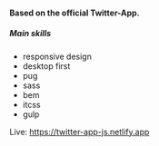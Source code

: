 #### Based on the official Twitter-App. 
##### Main skills
- responsive design
- desktop first
- pug
- sass
- bem
- itcss
- gulp

Live: https://twitter-app-js.netlify.app
